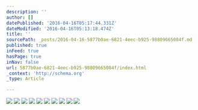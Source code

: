 ```yaml
---
description: ''
author: []
datePublished: '2016-04-16T05:17:44.331Z'
dateModified: '2016-04-16T05:13:18.474Z'
title: ''
sourcePath: _posts/2016-04-16-5877b0ae-6821-4eec-b925-98809665084f.md
published: true
inFeed: true
hasPage: true
inNav: false
url: 5877b0ae-6821-4eec-b925-98809665084f/index.html
_context: 'http://schema.org'
_type: Article

---
```

![](https://the-grid-user-content.s3-us-west-2.amazonaws.com/6fdf99e1-5ab9-492c-8708-5eee98954e64.png)
![](https://the-grid-user-content.s3-us-west-2.amazonaws.com/f6e0b0ee-4962-43ae-829d-14de0b57aa38.png)
![](https://the-grid-user-content.s3-us-west-2.amazonaws.com/9fa19124-0638-424a-9430-c36fc07dad03.png)
![](https://the-grid-user-content.s3-us-west-2.amazonaws.com/abc965c9-6eb3-4e9a-b010-6725395428c6.png)
![](https://the-grid-user-content.s3-us-west-2.amazonaws.com/f3db3255-646c-416f-a270-be47ef8bafea.png)
![](https://the-grid-user-content.s3-us-west-2.amazonaws.com/b2684470-b9dd-4c22-afc3-5b74a8d60c1f.png)
![](https://the-grid-user-content.s3-us-west-2.amazonaws.com/cd703c42-3295-4541-85e6-1caefcba966f.png)
![](https://the-grid-user-content.s3-us-west-2.amazonaws.com/0297779c-bd93-4576-9c1b-1747dcf6510c.png)
![](https://the-grid-user-content.s3-us-west-2.amazonaws.com/15d3eefc-551e-4f29-856e-18f736dbf1ee.png)
![](https://the-grid-user-content.s3-us-west-2.amazonaws.com/eb41036b-07e9-4bc3-bad6-6200dad80c95.png)